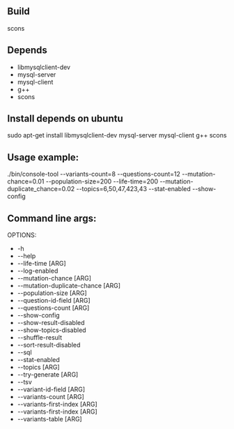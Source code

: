 ## Build
scons

## Depends
* libmysqlclient-dev
* mysql-server
* mysql-client
* g++
* scons

## Install depends on ubuntu
sudo apt-get install libmysqlclient-dev mysql-server mysql-client g++ scons

## Usage example:
./bin/console-tool --variants-count=8 --questions-count=12 --mutation-chance=0.01 --population-size=200 --life-time=200 --mutation-duplicate_chance=0.02 --topics=6,50,47,423,43 --stat-enabled --show-config
    
## Command line args:
OPTIONS:
* -h
* --help
* --life-time [ARG]
* --log-enabled
* --mutation-chance [ARG]
* --mutation-duplicate-chance [ARG]
* --population-size [ARG]
* --question-id-field [ARG]
* --questions-count [ARG]
* --show-config
* --show-result-disabled
* --show-topics-disabled
* --shuffle-result
* --sort-result-disabled
* --sql
* --stat-enabled
* --topics [ARG]
* --try-generate [ARG]
* --tsv
* --variant-id-field [ARG]
* --variants-count [ARG]
* --variants-first-index [ARG]
* --variants-first-index [ARG]
* --variants-table [ARG]
